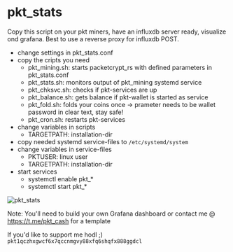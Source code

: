 # pkt_stats

Copy this script on your pkt miners, have an influxdb server ready, visualize ond grafana.
Best to use a reverse proxy for influxdb POST.

- change settings in pkt_stats.conf
- copy the cripts you need
  - pkt_mining.sh: starts packetcrypt_rs with defined parameters in pkt_stats.conf
  - pkt_stats.sh: monitors output of pkt_mining systemd service
  - pkt_chksvc.sh: checks if pkt-services are up
  - pkt_balance.sh: gets balance if pkt-wallet is started as service
  - pkt_fold.sh: folds your coins once -> prameter needs to be wallet password in clear text, stay safe!
  - pkt_cron.sh: restarts pkt-services
- change variables in scripts
  - TARGETPATH: installation-dir
- copy needed systemd service-files to ```/etc/systemd/system```
- change variables in service-files
  - PKTUSER: linux user
  - TARGETPATH: installation-dir
- start services
  - systemctl enable pkt_*
  - systemctl start pkt_* 

![pkt_stats](https://user-images.githubusercontent.com/11134705/152444501-d0a2280e-8f9f-48c7-9617-841ebb62ef2f.jpg)

Note: You'll need to build your own Grafana dashboard or contact me @ https://t.me/pkt_cash for a template

If you'd like to support me hodl ;) ```pkt1qczhxgwcf6x7qccnmgvy88xfq6shqfx888ggdcl```
